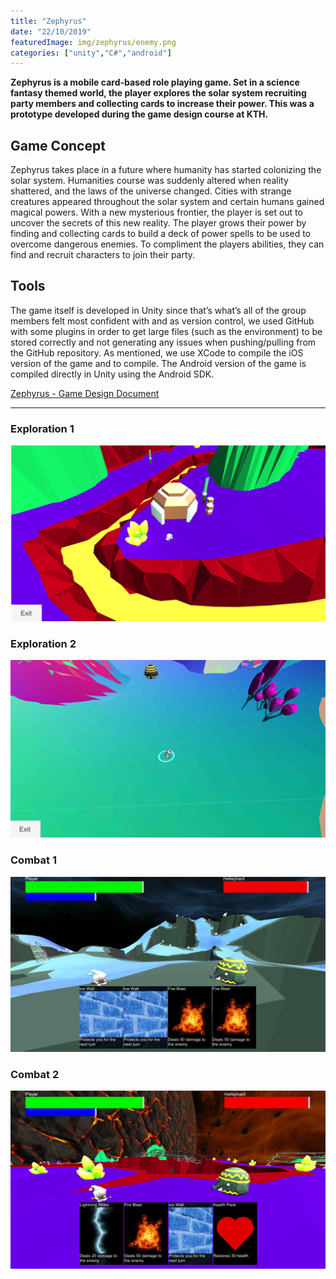 ```yaml
---
title: "Zephyrus"
date: "22/10/2019"
featuredImage: img/zephyrus/enemy.png
categories: ["unity","C#","android"]
---
```

**Zephyrus is a mobile card-based role playing game. Set in a science fantasy themed world, the player explores the solar system recruiting party members and collecting cards to increase their power. This was a prototype developed during the game design course at KTH.**

## Game Concept
Zephyrus takes place in a future where humanity has started colonizing the solar system. Humanities course was suddenly altered when reality shattered, and the laws of the universe changed. Cities with strange creatures appeared throughout the solar system and certain humans gained magical powers. With a new mysterious frontier, the player is set out to uncover the secrets of this new reality.
The player grows their power by finding and collecting cards to build a deck of power spells to be used to overcome dangerous enemies. To compliment the players abilities, they can find and recruit characters to join their party.

## Tools
The game itself is developed in Unity since that’s what’s all of the group members felt most confident with and as version control, we used GitHub with some plugins in order to get large files (such as the environment) to be stored correctly and not generating any issues when pushing/pulling from the GitHub repository. As mentioned, we use XCode to compile the iOS version of the game and to compile. The Android version of the game is compiled directly in Unity using the Android SDK.

[Zephyrus - Game Design Document](https://drive.google.com/file/d/1Orajqyfkk6IUUirDK7YWkwRlU9X8F2R1/view?usp=sharing)


***

### Exploration 1
![Exploration 1](img/zephyrus/1.png)

### Exploration 2
![Exploration 2](img/zephyrus/2.png)

### Combat 1
![Combat 1](img/zephyrus/3.png)

### Combat 2
![Combat 2](img/zephyrus/4.png)
